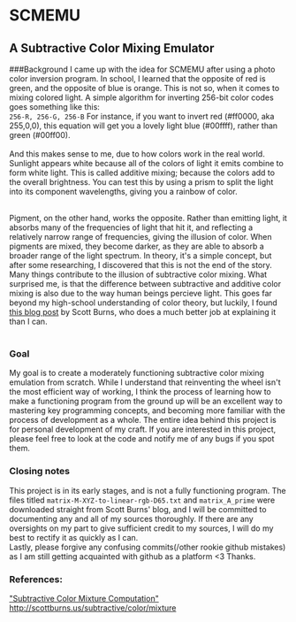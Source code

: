 # SCMEMU
## A Subtractive Color Mixing Emulator
###Background
I came up with the idea for SCMEMU after using a photo color inversion program. In school, I learned that the opposite of red is green, and the opposite of blue is orange. This is not so, when it comes to mixing colored light. A simple algorithm for inverting 256-bit color codes goes something like this:<br />
`256-R, 256-G, 256-B`
For instance, if you want to invert red (#ff0000, aka 255,0,0), this equation will get you a lovely light blue (#00ffff), rather than green (#00ff00).<br /><br />
And this makes sense to me, due to how colors work in the real world. Sunlight appears white because all of the colors of light it emits combine to form white light. This is called additive mixing; because the colors add to the overall brightness. You can test this by using a prism to split the light into its component wavelengths, giving you a rainbow of color.<br /><br />

Pigment, on the other hand, works the opposite. Rather than emitting light, it absorbs many of the frequencies of light that hit it, and reflecting a relatively narrow range of frequencies, giving the illusion of color. When pigments are mixed, they become darker, as they are able to absorb a broader range of the light spectrum. In theory, it's a simple concept, but after some researching, I discovered that this is not the end of the story. Many things contribute to the illusion of subtractive color mixing. What surprised me, is that the difference between subtractive and additive color mixing is also due to the way human beings percieve light. This goes far beyond my high-school understanding of color theory, but luckily, I found <a href="scottburns.us/subtractive-color-mixture/">this blog post</a> by Scott Burns, who does a much better job at explaining it than I can.<br /><br />

### Goal
My goal is to create a moderately functioning subtractive color mixing emulation from scratch. While I understand that reinventing the wheel isn't the most efficient way of working, I think the process of learning how to make a functioning program from the ground up will be an excellent way to mastering key programming concepts, and becoming more familiar with the process of development as a whole. The entire idea behind this project is for personal development of my craft. If you are interested in this project, please feel free to look at the code and notify me of any bugs if you spot them.

### Closing notes
This project is in its early stages, and is not a fully functioning program. The files titled `matrix-M-XYZ-to-linear-rgb-D65.txt` and `matrix_A_prime` were downloaded straight from Scott Burns' blog, and I will be committed to documenting any and all of my sources thoroughly. If there are any oversights on my part to give sufficient credit to my sources, I will do my best to rectify it as quickly as I can.<br />
Lastly, please forgive any confusing commits(/other rookie github mistakes) as I am still getting acquainted with github as a platform <3 Thanks.

### References:
["Subtractive Color Mixture Computation"](http://scottburns.us/subtractive/color/mixture "Subtractive Color Mixture Computation") http://scottburns.us/subtractive/color/mixture
